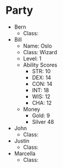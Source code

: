 # Party

* Bern
  * Class: 
* Bill
  * Name: Oslo
  * Class: Wizard
  * Level: 1
  * Ability Scores
    * STR: 10
    * DEX: 14
    * CON: 14
    * INT: 18
    * WIS: 12
    * CHA: 12
  * Money
    * Gold: 9
    * Silver 48
* John
  * Class: 
* Justin
  * Class: 
* Marcella
  * Class: 
